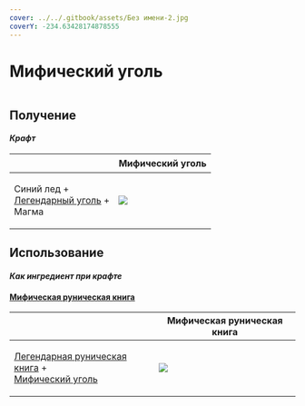```yaml
---
cover: ../../.gitbook/assets/Без имени-2.jpg
coverY: -234.63428174878555
---
```


# Мифический уголь

<figure><img src="../../.gitbook/assets/coal_mythical_128.png" alt=""><figcaption></figcaption></figure>

## Получение

#### _Крафт_

| ㅤ                                                                                  |  Мифический уголь                             |
| ---------------------------------------------------------------------------------- | --------------------------------------------- |
| <p>Синий лед +<br><a href="coal_legendary.md">Легендарный уголь</a> +<br>Магма</p> | ![](../../.gitbook/assets/coal\_mythical.png) |

## Использование

#### _Как ингредиент при крафте_

#### [Мифическая руническая книга](tome_mythical.md)

| ㅤ                                                                                                                        |  Мифическая руническая книга                  |
| ------------------------------------------------------------------------------------------------------------------------ | --------------------------------------------- |
| <p><a href="tome_legendary.md">Легендарная руническая книга</a> +<br><a href="coal_mythical.md">Мифический уголь</a></p> | ![](../../.gitbook/assets/tome\_mythical.png) |

